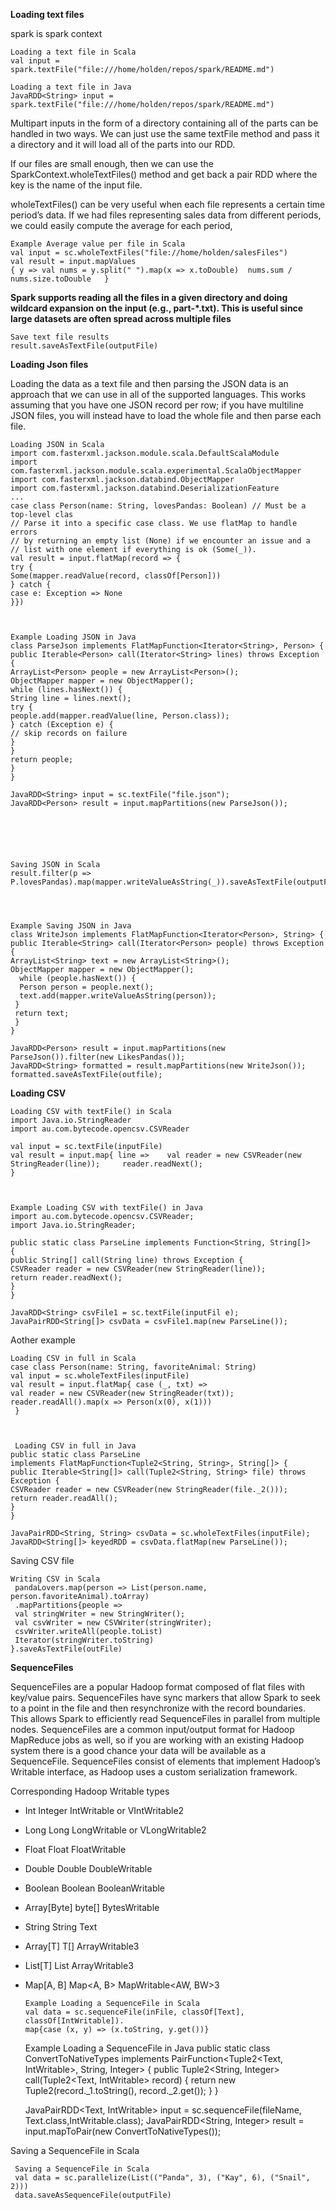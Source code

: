 ****Loading text files****

spark is spark context

    Loading a text file in Scala
    val input = spark.textFile("file:///home/holden/repos/spark/README.md")

    Loading a text file in Java
    JavaRDD<String> input = spark.textFile("file:///home/holden/repos/spark/README.md")


Multipart inputs in the form of a directory containing all of the parts can be handled in two ways. We can just use the same textFile method and pass it a directory and it will load all of the parts into our RDD.

If our files are small enough, then we can use the SparkContext.wholeTextFiles() method and get back a pair RDD where the key is the name of the input file.

wholeTextFiles() can be very useful when each file represents a certain time period’s data. If we had files representing sales data from different periods, we could easily compute the average for each period,

    Example Average value per file in Scala
    val input = sc.wholeTextFiles("file://home/holden/salesFiles")
    val result = input.mapValues 
    { y => val nums = y.split(" ").map(x => x.toDouble)  nums.sum / nums.size.toDouble   }

**Spark supports reading all the files in a given directory and doing wildcard expansion on the input (e.g., part-*.txt). This is useful since large datasets are often spread across multiple files**

    Save text file results
    result.saveAsTextFile(outputFile)


****Loading Json files****

Loading the data as a text file and then parsing the JSON data is an approach that we can use in all of the supported languages. This works assuming that you have one JSON record per row; if you have multiline JSON files, you will instead have to load the whole file and then parse each file.


    Loading JSON in Scala
    import com.fasterxml.jackson.module.scala.DefaultScalaModule
    import com.fasterxml.jackson.module.scala.experimental.ScalaObjectMapper
    import com.fasterxml.jackson.databind.ObjectMapper
    import com.fasterxml.jackson.databind.DeserializationFeature
    ...
    case class Person(name: String, lovesPandas: Boolean) // Must be a top-level clas
    // Parse it into a specific case class. We use flatMap to handle errors
    // by returning an empty list (None) if we encounter an issue and a
    // list with one element if everything is ok (Some(_)).
    val result = input.flatMap(record => {
    try {
    Some(mapper.readValue(record, classOf[Person]))
    } catch {
    case e: Exception => None
    }})



    Example Loading JSON in Java
    class ParseJson implements FlatMapFunction<Iterator<String>, Person> {
    public Iterable<Person> call(Iterator<String> lines) throws Exception {
    ArrayList<Person> people = new ArrayList<Person>();
    ObjectMapper mapper = new ObjectMapper();
    while (lines.hasNext()) {
    String line = lines.next();
    try {
    people.add(mapper.readValue(line, Person.class));
    } catch (Exception e) {
    // skip records on failure
    }
    }
    return people;
    }
    }

    JavaRDD<String> input = sc.textFile("file.json");
    JavaRDD<Person> result = input.mapPartitions(new ParseJson());






    Saving JSON in Scala
    result.filter(p => P.lovesPandas).map(mapper.writeValueAsString(_)).saveAsTextFile(outputFile)




    Example Saving JSON in Java
    class WriteJson implements FlatMapFunction<Iterator<Person>, String> {
    public Iterable<String> call(Iterator<Person> people) throws Exception {
    ArrayList<String> text = new ArrayList<String>();
    ObjectMapper mapper = new ObjectMapper();
      while (people.hasNext()) {
      Person person = people.next();
      text.add(mapper.writeValueAsString(person));
     }
     return text;
     }
    }
    
    JavaRDD<Person> result = input.mapPartitions(new ParseJson()).filter(new LikesPandas());
    JavaRDD<String> formatted = result.mapPartitions(new WriteJson());
    formatted.saveAsTextFile(outfile);



****Loading CSV****

    Loading CSV with textFile() in Scala
    import Java.io.StringReader
    import au.com.bytecode.opencsv.CSVReader

    val input = sc.textFile(inputFile)
    val result = input.map{ line =>    val reader = new CSVReader(new StringReader(line));     reader.readNext();
    }



    Example Loading CSV with textFile() in Java
    import au.com.bytecode.opencsv.CSVReader;
    import Java.io.StringReader;

    public static class ParseLine implements Function<String, String[]>
    {
    public String[] call(String line) throws Exception {
    CSVReader reader = new CSVReader(new StringReader(line));
    return reader.readNext();
    }
    }

    JavaRDD<String> csvFile1 = sc.textFile(inputFil e);
    JavaPairRDD<String[]> csvData = csvFile1.map(new ParseLine());




Aother example 

    Loading CSV in full in Scala
    case class Person(name: String, favoriteAnimal: String)
    val input = sc.wholeTextFiles(inputFile)
    val result = input.flatMap{ case (_, txt) =>
    val reader = new CSVReader(new StringReader(txt));
    reader.readAll().map(x => Person(x(0), x(1)))
     }
                             


     Loading CSV in full in Java
    public static class ParseLine
    implements FlatMapFunction<Tuple2<String, String>, String[]> {
    public Iterable<String[]> call(Tuple2<String, String> file) throws Exception {
    CSVReader reader = new CSVReader(new StringReader(file._2()));
    return reader.readAll();
    }
    }

    JavaPairRDD<String, String> csvData = sc.wholeTextFiles(inputFile);
    JavaRDD<String[]> keyedRDD = csvData.flatMap(new ParseLine());  


Saving CSV file

    Writing CSV in Scala
     pandaLovers.map(person => List(person.name, person.favoriteAnimal).toArray)
     .mapPartitions{people =>
     val stringWriter = new StringWriter();
     val csvWriter = new CSVWriter(stringWriter);
     csvWriter.writeAll(people.toList)
     Iterator(stringWriter.toString)
    }.saveAsTextFile(outFile)                                                                                                                                                                                                                                                                                                                                                                                                                                                                                                                                                                                                                       


******SequenceFiles******

SequenceFiles are a popular Hadoop format composed of flat files with key/value pairs. SequenceFiles have sync markers that allow Spark to seek to a point in the file and then resynchronize with the record boundaries. This allows Spark to efficiently read SequenceFiles in parallel from multiple nodes. SequenceFiles are a common input/output format for Hadoop MapReduce jobs as well, so if you are working with an existing Hadoop system there is a good chance your data will be available as a SequenceFile.
SequenceFiles consist of elements that implement Hadoop’s Writable interface, as Hadoop uses a custom serialization framework.


Corresponding Hadoop Writable types

* Int Integer IntWritable or VIntWritable2
* Long Long LongWritable or VLongWritable2
* Float Float FloatWritable
* Double Double DoubleWritable
* Boolean Boolean BooleanWritable
* Array[Byte] byte[] BytesWritable
* String String Text
* Array[T] T[] ArrayWritable<TW>3
* List[T] List<T> ArrayWritable<TW>3
* Map[A, B] Map<A, B> MapWritable<AW, BW>3



      Example Loading a SequenceFile in Scala
      val data = sc.sequenceFile(inFile, classOf[Text], classOf[IntWritable]).
      map{case (x, y) => (x.toString, y.get())}



     Example Loading a SequenceFile in Java
     public static class ConvertToNativeTypes implements
     PairFunction<Tuple2<Text, IntWritable>, String, Integer> {
     public Tuple2<String, Integer> call(Tuple2<Text, IntWritable> record) {
     return new Tuple2(record._1.toString(), record._2.get());
     }
     }

     JavaPairRDD<Text, IntWritable> input = sc.sequenceFile(fileName, Text.class,IntWritable.class);
     JavaPairRDD<String, Integer> result = input.mapToPair(new ConvertToNativeTypes());


Saving a SequenceFile in Scala

     Saving a SequenceFile in Scala
     val data = sc.parallelize(List(("Panda", 3), ("Kay", 6), ("Snail", 2)))
     data.saveAsSequenceFile(outputFile)